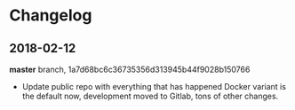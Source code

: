 # Changelog

<!--
When adding new changes just create a similar section after this comment like

## DATE

CHANGES
-->


## 2018-02-12

**master** branch, 1a7d68bc6c36735356d313945b44f9028b150766

- Update public repo with everything that has happened
  Docker variant is the default now, development moved to Gitlab, tons of other changes.
